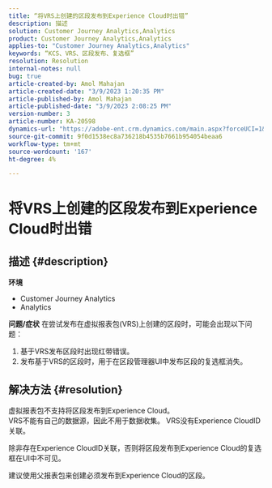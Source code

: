 ```yaml
---
title: “将VRS上创建的区段发布到Experience Cloud时出错”
description: 描述
solution: Customer Journey Analytics,Analytics
product: Customer Journey Analytics,Analytics
applies-to: "Customer Journey Analytics,Analytics"
keywords: “KCS、VRS、区段发布、复选框”
resolution: Resolution
internal-notes: null
bug: true
article-created-by: Amol Mahajan
article-created-date: "3/9/2023 1:20:35 PM"
article-published-by: Amol Mahajan
article-published-date: "3/9/2023 2:08:25 PM"
version-number: 3
article-number: KA-20598
dynamics-url: "https://adobe-ent.crm.dynamics.com/main.aspx?forceUCI=1&pagetype=entityrecord&etn=knowledgearticle&id=145d5d2a-7dbe-ed11-83ff-6045bd006704"
source-git-commit: 9f0d1538ec8a736218b4535b7661b954054beaa6
workflow-type: tm+mt
source-wordcount: '167'
ht-degree: 4%

---
```


# 将VRS上创建的区段发布到Experience Cloud时出错

## 描述 {#description}

<b>环境</b>
- Customer Journey Analytics
- Analytics



<b>问题/症状</b>
在尝试发布在虚拟报表包(VRS)上创建的区段时，可能会出现以下问题：

1. 基于VRS发布区段时出现红带错误。
2. 发布基于VRS的区段时，用于在区段管理器UI中发布区段的复选框消失。



## 解决方法 {#resolution}

虚拟报表包不支持将区段发布到Experience Cloud。<br>
VRS不能有自己的数据源，因此不用于数据收集。 VRS没有Experience CloudID关联。

除非存在Experience CloudID关联，否则将区段发布到Experience Cloud的复选框在UI中不可见。

建议使用父报表包来创建必须发布到Experience Cloud的区段。
